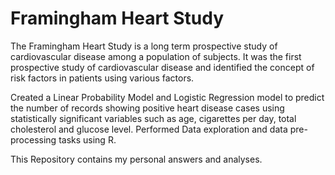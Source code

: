 # Framingham Heart Study
The Framingham Heart Study is a long term prospective study of cardiovascular disease among a population of subjects. It was the first prospective study of cardiovascular disease and identified the concept of risk factors in patients using various factors.

Created a Linear Probability Model and Logistic Regression model to predict the number of records showing positive heart disease cases using statistically significant variables such as age, cigarettes per day, total cholesterol and glucose level. Performed Data exploration and data pre-processing tasks using R.

This Repository contains my personal answers and analyses.
